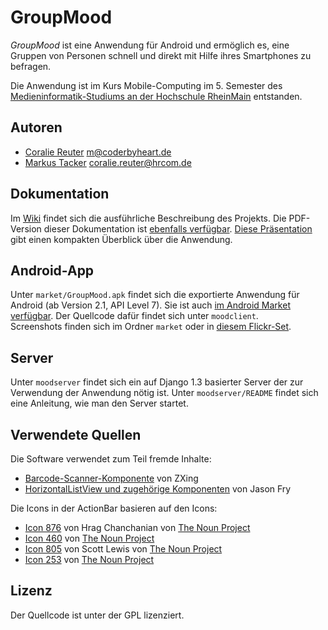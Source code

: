 # GroupMood

_GroupMood_ ist eine Anwendung für Android und ermöglich es, eine Gruppen von Personen schnell und direkt mit Hilfe ihres Smartphones zu befragen. 

Die Anwendung ist im Kurs Mobile-Computing im 5. Semester des [Medieninformatik-Studiums an der Hochschule RheinMain](http://www.hs-rm.de/medieninformatik) entstanden. 

## Autoren

* [Coralie Reuter](http://github.com/CoralBlack) m@coderbyheart.de
* [Markus Tacker](http://github.com/tacker) coralie.reuter@hrcom.de

## Dokumentation

Im [Wiki](https://github.com/tacker/GroupMood/wiki) findet sich die ausführliche Beschreibung des Projekts. Die PDF-Version dieser Dokumentation ist [ebenfalls verfügbar](https://github.com/tacker/GroupMood/raw/master/documents/GroupMood.pdf). [Diese Präsentation](https://github.com/tacker/GroupMood/raw/master/documents/GroupMoodPräsentation.pdf) gibt einen kompakten Überblick über die Anwendung.

## Android-App

Unter ``market/GroupMood.apk`` findet sich die exportierte Anwendung für Android (ab Version 2.1, API Level 7).
Sie ist auch [im Android Market verfügbar](https://market.android.com/details?id=de.hsrm.mi.mobcomp.y2k11grp04).
Der Quellcode dafür findet sich unter ``moodclient``.  
Screenshots finden sich im Ordner ``market`` oder in [diesem Flickr-Set](http://www.flickr.com/photos/tacker/sets/72157629061730644).

## Server

Unter ``moodserver`` findet sich ein auf Django 1.3 basierter Server der zur Verwendung der Anwendung nötig ist. Unter ``moodserver/README`` findet sich eine Anleitung, wie man den Server startet.

## Verwendete Quellen

Die Software verwendet zum Teil fremde Inhalte:

* [Barcode-Scanner-Komponente](http://code.google.com/p/zxing/source/browse/trunk/android-integration/src/com/google/zxing/integration/android/) von ZXing
* [HorizontalListView und zugehörige Komponenten](https://github.com/fry15/uk.co.jasonfry.android.tools) von Jason Fry

Die Icons in der ActionBar basieren auf den Icons:

* [Icon 876](http://thenounproject.com/noun/check-box/#icon-No876) von Hrag Chanchanian von [The Noun Project](http://www.thenounproject.com/)
* [Icon 460](http://thenounproject.com/noun/blog/#icon-No460) von [The Noun Project](http://www.thenounproject.com/)
* [Icon 805](http://thenounproject.com/noun/pie-chart/#icon-No805) von Scott Lewis von [The Noun Project](http://www.thenounproject.com/)
* [Icon 253](http://thenounproject.com/noun/share/#icon-No253) von [The Noun Project](http://www.thenounproject.com/)

## Lizenz

Der Quellcode ist unter der GPL lizenziert.

